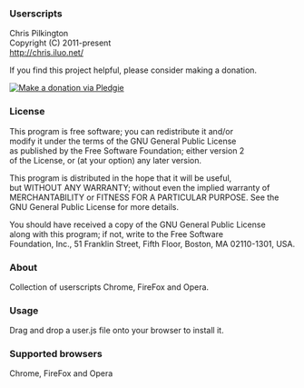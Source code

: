 ### Userscripts
Chris Pilkington  
Copyright (C) 2011-present  
<http://chris.iluo.net/>

If you find this project helpful, please consider making a donation. 

[<img alt="Make a donation via Pledgie" src="http://www.pledgie.com/campaigns/17973.png?skin_name=chrome" border="0" />][1]  

### License

This program is free software; you can redistribute it and/or  
modify it under the terms of the GNU General Public License  
as published by the Free Software Foundation; either version 2  
of the License, or (at your option) any later version.  

This program is distributed in the hope that it will be useful,  
but WITHOUT ANY WARRANTY; without even the implied warranty of  
MERCHANTABILITY or FITNESS FOR A PARTICULAR PURPOSE. See the  
GNU General Public License for more details.  

You should have received a copy of the GNU General Public License  
along with this program; if not, write to the Free Software  
Foundation, Inc., 51 Franklin Street, Fifth Floor, Boston, MA 02110-1301, USA.  

### About

Collection of userscripts Chrome, FireFox and Opera.  

### Usage

Drag and drop a user.js file onto your browser to install it.  

### Supported browsers

Chrome, FireFox and Opera  

 [1]: http://www.pledgie.com/campaigns/17973

